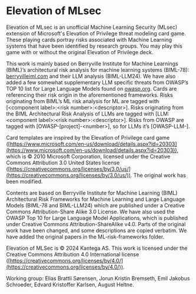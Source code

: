 # Elevation of MLsec
Elevation of MLsec is an unofficial Machine Learning Security (MLsec) extension of Microsoft's Elevation of Privilege threat modeling card game. These playing cards portray risks associated with Machine Learning systems that have been identified by research groups. You may play this game with or without the original Elevation of Privilege deck.

This work is mainly based on Berryville Institute for Machine Learnings (BIML)’s architectural risk analysis for machine learning systems (BIML-78): [berryvilleiml.com](https://berryvilleiml.com) and their LLM analysis (BIML-LLM24). We have also added a few somewhat supplementary LLM specific threats from OWASP’s TOP 10 list for Large Language Models found on [owasp.org](https://owasp.org). Cards are referencing their risk origin in the aforementioned frameworks. Risks originating from BIML’s ML risk analysis for ML are tagged with \[\<component label\>:\<risk number\>:\<descriptor>\]. Risks originating from the BIML Architectural Risk Analysis of LLMs are tagged with \[LLM:\<component label\>:\<risk number\>:\<descriptor\>\]. Risks from OWASP are tagged with \[OWASP-\[project\]-\<number\>\], so for LLMs it’s [OWASP-LLM-<number>]. 

Card templates are inspired by the Elevation of Privilege card game ([https://www.microsoft.com/en-us/download/details.aspx?id=20303](https://www.microsoft.com/en-us/download/details.aspx?id=20303)), which is © 2010 Microsoft Corporation, licensed under the Creative Commons Attribution 3.0 United States license ([https://creativecommons.org/licenses/by/3.0/us/](https://creativecommons.org/licenses/by/3.0/us/)). The original work has been modified. 

Contents are based on Berryville Institute for Machine Learning (BIML) Architectural Risk Frameworks for Machine Learning and Large Language Models (BIML-78 and BIML-LLM24) which are published under a Creative Commons Attribution-Share Alike 3.0 License. We have also used the OWASP Top 10 for Large Language Model Applications, which is  published under Creative Commons Attribution-ShareAlike v4.0. Parts of the original work have been changed, and some descriptions are copied verbatim. We have added the original papers in the ML-risk-frameworks folder.

Elevation of MLSec is © 2024 Kantega AS. This work is licensed under the Creative Commons Attribution 4.0 International license ([https://creativecommons.org/licenses/by/4.0/](https://creativecommons.org/licenses/by/4.0/)).

Working group: Elias Brattli Sørensen, Jorun Kristin Bremseth, Emil Jakobus Schroeder, Edvard Kristoffer Karlsen, August Heltne.
